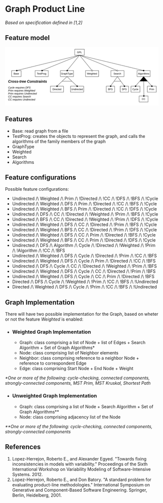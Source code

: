 # Graph Product Line

*Based on specification defined in [1,2]*

## Feature model
![FeatureModel](featureModel.png)

## Features
- Base: read graph from a file
- TestProg: creates the objects to represent the graph, and calls the algorithms of the family members of the graph
- GraphType
- Weighted
- Search
- Algorithms

## Feature configurations
Possible feature configurations:
- Undirected /\ Weighted /\ Prim /\ !Directed /\ !CC /\ !DFS /\ !BFS /\ !Cycle
- Undirected /\ Weighted /\ DFS /\ Prim /\ !Directed /\ !CC /\ !BFS /\ !Cycle
- Undirected /\ Weighted /\ BFS /\ Prim /\ !Directed /\ !CC /\ !DFS /\ !Cycle
- Undirected /\ DFS /\ CC /\ !Directed /\ !Weighted /\ !Prim /\ !BFS /\ !Cycle
- Undirected /\ BFS /\ CC /\ !Directed /\ !Weighted /\ !Prim /\ !DFS /\ !Cycle
- Undirected /\ Weighted /\ DFS /\ CC /\ !Directed /\ !Prim /\ !BFS /\ !Cycle
- Undirected /\ Weighted /\ BFS /\ CC /\ !Directed /\ !Prim /\ !DFS /\ !Cycle
- Undirected /\ Weighted /\ DFS /\ CC /\ Prim /\ !Directed /\ !BFS /\ !Cycle
- Undirected /\ Weighted /\ BFS /\ CC /\ Prim /\ !Directed /\ !DFS /\ !Cycle
- Undirected /\ DFS /\ Algorithm /\ Cycle /\ !Directed /\ !Weighted /\ !Prim /\ !Algorithm /\ !CC /\ !BFS
- Undirected /\ Weighted /\ DFS /\ Cycle /\ !Directed /\ !Prim /\ !CC /\ !BFS
- Undirected /\ Weighted /\ DFS /\ Cycle /\ Prim /\ !Directed /\ !CC /\ !BFS
- Undirected /\ DFS /\ Cycle /\ CC /\ !Directed /\ !Weighted /\ !Prim /\ !BFS
- Undirected /\ Weighted /\ DFS /\ Cycle /\ CC /\ !Directed /\ !Prim /\ !BFS
- Undirected /\ Weighted /\ DFS /\ Cycle /\ CC /\ Prim /\ !Directed /\ !BFS
- Directed /\ DFS /\ Cycle /\ !Weighted /\ !Prim /\ !CC /\ !BFS /\ !Undirected
- Directed /\ Weighted /\ DFS /\ Cycle /\ !Prim /\ !CC /\ !BFS /\ !Undirected




## Graph Implementation
There will have two possible implementation for the Graph, based on wheter or not the feature _Weighted_ is enabled:

- ### Weighted Graph Implementation
	- Graph: class comprising a list of Node + list of Edges + Search Algorithm + Set of Graph Algorithms*
	- Node: class comprising list of Neighbor elements
	- Neighbor: class comprising reference to a neighbor Node + reference to correspondent Edge
	- Edge: class comprising Start Node + End Node + Weight

_*One or more of the following: cycle-checking, connected components, strongly-connected components, MST Prim, MST Kruskal, Shortest Path_

- ### Unweighted Graph Implementation
	- Graph: class comprising a list of Node + Search Algorithm + Set of Graph Algorithms**
	- Node: class comprising adjacency list of the Node
	
_**One or more of the following: cycle-checking, connected components, strongly-connected components_

## References
1. Lopez-Herrejon, Roberto E., and Alexander Egyed. "Towards fixing inconsistencies in models with variability." Proceedings of the Sixth International Workshop on Variability Modeling of Software-Intensive Systems. 2012.
2. Lopez-Herrejon, Roberto E., and Don Batory. "A standard problem for evaluating product-line methodologies." International Symposium on Generative and Component-Based Software Engineering. Springer, Berlin, Heidelberg, 2001. 
